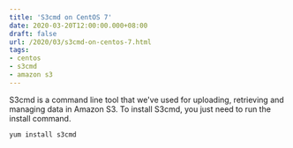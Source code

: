 ```yaml
---
title: 'S3cmd on CentOS 7'
date: 2020-03-20T12:00:00.000+08:00
draft: false
url: /2020/03/s3cmd-on-centos-7.html
tags:
- centos
- s3cmd
- amazon s3
---
```


S3cmd is a command line tool that we've used for uploading, retrieving and managing data in Amazon S3.
To install S3cmd, you just need to run the install command.

```
yum install s3cmd
```
